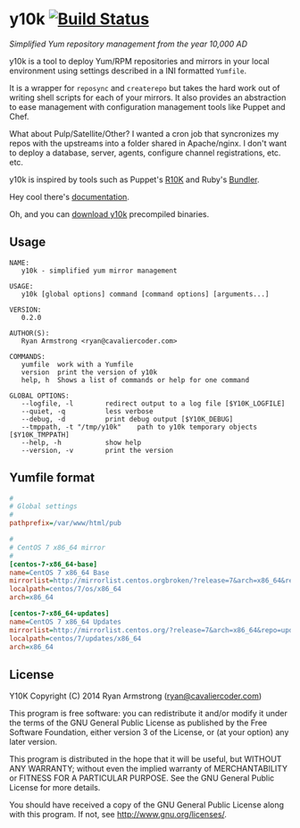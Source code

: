 # y10k [![Build Status](https://travis-ci.org/cavaliercoder/y10k.svg?branch=master)](https://travis-ci.org/cavaliercoder/y10k)

*Simplified Yum repository management from the year 10,000 AD*

y10k is a tool to deploy Yum/RPM repositories and mirrors in your local
environment using settings described in a INI formatted `Yumfile`.

It is a wrapper for `reposync` and `createrepo` but takes the hard work out of
writing shell scripts for each of your mirrors. It also provides an abstraction
to ease management with configuration management tools like Puppet and Chef.

What about Pulp/Satellite/Other? I wanted a cron job that syncronizes my repos
with the upstreams into a folder shared in Apache/nginx. I don't want to deploy
a database, server, agents, configure channel registrations, etc. etc.

y10k is inspired by tools such as Puppet's [R10K](https://github.com/puppetlabs/r10k)
and Ruby's [Bundler](http://bundler.io/gemfile.html).

Hey cool there's [documentation](http://cavaliercoder.github.io/y10k).

Oh, and you can [download y10k](https://sourceforge.net/projects/y10k/files/latest/download)
precompiled binaries.

## Usage

```
NAME:
   y10k - simplified yum mirror management

USAGE:
   y10k [global options] command [command options] [arguments...]

VERSION:
   0.2.0

AUTHOR(S):
   Ryan Armstrong <ryan@cavaliercoder.com>

COMMANDS:
   yumfile	work with a Yumfile
   version	print the version of y10k
   help, h	Shows a list of commands or help for one command

GLOBAL OPTIONS:
   --logfile, -l 		redirect output to a log file [$Y10K_LOGFILE]
   --quiet, -q			less verbose
   --debug, -d			print debug output [$Y10K_DEBUG]
   --tmppath, -t "/tmp/y10k"	path to y10k temporary objects [$Y10K_TMPPATH]
   --help, -h			show help
   --version, -v		print the version

```

## Yumfile format

```ini
#
# Global settings
#
pathprefix=/var/www/html/pub

#
# CentOS 7 x86_64 mirror
#
[centos-7-x86_64-base]
name=CentOS 7 x86_64 Base
mirrorlist=http://mirrorlist.centos.orgbroken/?release=7&arch=x86_64&repo=os
localpath=centos/7/os/x86_64
arch=x86_64

[centos-7-x86_64-updates]
name=CentOS 7 x86_64 Updates
mirrorlist=http://mirrorlist.centos.org/?release=7&arch=x86_64&repo=updates
localpath=centos/7/updates/x86_64
arch=x86_64

```  

## License

Y10K Copyright (C) 2014 Ryan Armstrong (ryan@cavaliercoder.com)

This program is free software: you can redistribute it and/or modify it under
the terms of the GNU General Public License as published by the Free Software
Foundation, either version 3 of the License, or (at your option) any later
version.

This program is distributed in the hope that it will be useful, but WITHOUT ANY
WARRANTY; without even the implied warranty of MERCHANTABILITY or FITNESS FOR A
PARTICULAR PURPOSE. See the GNU General Public License for more details.

You should have received a copy of the GNU General Public License along with
this program. If not, see http://www.gnu.org/licenses/.
